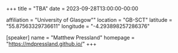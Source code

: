 +++
title = "TBA"
date = 2023-09-28T13:00:00-00:00

affiliation = "University of Glasgow""
location = "GB-SCT"
latitude = "55.87563329736611"
longitude = "-4.293898257286376"

[speaker]
  name = "Matthew Pressland"
    homepage = "https://mdpressland.github.io/"
+++
